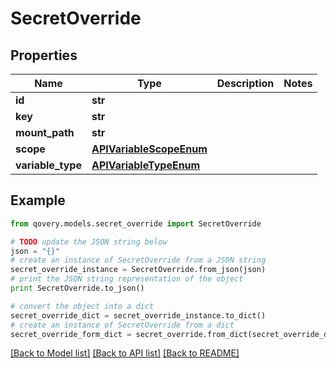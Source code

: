 # SecretOverride


## Properties
Name | Type | Description | Notes
------------ | ------------- | ------------- | -------------
**id** | **str** |  | 
**key** | **str** |  | 
**mount_path** | **str** |  | 
**scope** | [**APIVariableScopeEnum**](APIVariableScopeEnum.md) |  | 
**variable_type** | [**APIVariableTypeEnum**](APIVariableTypeEnum.md) |  | 

## Example

```python
from qovery.models.secret_override import SecretOverride

# TODO update the JSON string below
json = "{}"
# create an instance of SecretOverride from a JSON string
secret_override_instance = SecretOverride.from_json(json)
# print the JSON string representation of the object
print SecretOverride.to_json()

# convert the object into a dict
secret_override_dict = secret_override_instance.to_dict()
# create an instance of SecretOverride from a dict
secret_override_form_dict = secret_override.from_dict(secret_override_dict)
```
[[Back to Model list]](../README.md#documentation-for-models) [[Back to API list]](../README.md#documentation-for-api-endpoints) [[Back to README]](../README.md)


